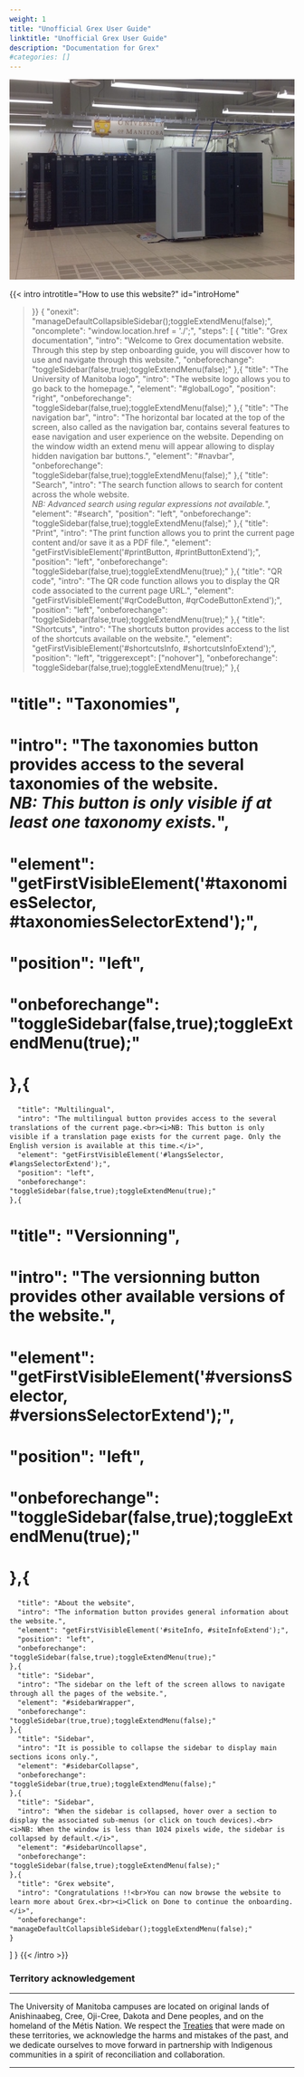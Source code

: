 ```yaml
---
weight: 1
title: "Unofficial Grex User Guide"
linktitle: "Unofficial Grex User Guide"
description: "Documentation for Grex"
#categories: []
---
```


![HPCC](/hpcc/grex-room-2020.png)

{{< intro
  introtitle="How to use this website?"
  id="introHome"
>}}
{
  "onexit": "manageDefaultCollapsibleSidebar();toggleExtendMenu(false);",
  "oncomplete": "window.location.href = './';",
  "steps": [
    {
      "title": "Grex documentation",
      "intro": "Welcome to Grex documentation website.<br>Through this step by step onboarding guide, you will discover how to use and navigate through this website.",
      "onbeforechange": "toggleSidebar(false,true);toggleExtendMenu(false);"
    },{
      "title": "The University of Manitoba logo",
      "intro": "The website logo allows you to go back to the homepage.",
      "element": "#globalLogo",
      "position": "right",
      "onbeforechange": "toggleSidebar(false,true);toggleExtendMenu(false);"
    },{
      "title": "The navigation bar",
      "intro": "The horizontal bar located at the top of the screen, also called as the navigation bar, contains several features to ease navigation and user experience on the website. Depending on the window width an extend menu will appear allowing to display hidden navigation bar buttons.",
      "element": "#navbar",
      "onbeforechange": "toggleSidebar(false,true);toggleExtendMenu(false);"
    },{
      "title": "Search",
      "intro": "The search function allows to search for content across the whole website.<br><i>NB: Advanced search using regular expressions not available.</i>",
      "element": "#search",
      "position": "left",
      "onbeforechange": "toggleSidebar(false,true);toggleExtendMenu(false);"
    },{
      "title": "Print",
      "intro": "The print function allows you to print the current page content and/or save it as a PDF file.",
      "element": "getFirstVisibleElement('#printButton, #printButtonExtend');",
      "position": "left",
      "onbeforechange": "toggleSidebar(false,true);toggleExtendMenu(true);"
    },{
      "title": "QR code",
      "intro": "The QR code function allows you to display the QR code associated to the current page URL.",
      "element": "getFirstVisibleElement('#qrCodeButton, #qrCodeButtonExtend');",
      "position": "left",
      "onbeforechange": "toggleSidebar(false,true);toggleExtendMenu(true);"
    },{
      "title": "Shortcuts",
      "intro": "The shortcuts button provides access to the list of the shortcuts available on the website.",
      "element": "getFirstVisibleElement('#shortcutsInfo, #shortcutsInfoExtend');",
      "position": "left",
      "triggerexcept": ["nohover"],
      "onbeforechange": "toggleSidebar(false,true);toggleExtendMenu(true);"
    },{
#      "title": "Taxonomies",
#      "intro": "The taxonomies button provides access to the several taxonomies of the website.<br><i>NB: This button is only visible if at least one taxonomy exists.</i>",
#      "element": "getFirstVisibleElement('#taxonomiesSelector, #taxonomiesSelectorExtend');",
#      "position": "left",
#      "onbeforechange": "toggleSidebar(false,true);toggleExtendMenu(true);"
#    },{
      "title": "Multilingual",
      "intro": "The multilingual button provides access to the several translations of the current page.<br><i>NB: This button is only visible if a translation page exists for the current page. Only the English version is available at this time.</i>",
      "element": "getFirstVisibleElement('#langsSelector, #langsSelectorExtend');",
      "position": "left",
      "onbeforechange": "toggleSidebar(false,true);toggleExtendMenu(true);"
    },{
#      "title": "Versionning",
#      "intro": "The versionning button provides other available versions of the website.",
#      "element": "getFirstVisibleElement('#versionsSelector, #versionsSelectorExtend');",
#      "position": "left",
#      "onbeforechange": "toggleSidebar(false,true);toggleExtendMenu(true);"
#    },{
      "title": "About the website",
      "intro": "The information button provides general information about the website.",
      "element": "getFirstVisibleElement('#siteInfo, #siteInfoExtend');",
      "position": "left",
      "onbeforechange": "toggleSidebar(false,true);toggleExtendMenu(true);"
    },{
      "title": "Sidebar",
      "intro": "The sidebar on the left of the screen allows to navigate through all the pages of the website.",
      "element": "#sidebarWrapper",
      "onbeforechange": "toggleSidebar(true,true);toggleExtendMenu(false);"
    },{
      "title": "Sidebar",
      "intro": "It is possible to collapse the sidebar to display main sections icons only.",
      "element": "#sidebarCollapse",
      "onbeforechange": "toggleSidebar(true,true);toggleExtendMenu(false);"
    },{
      "title": "Sidebar",
      "intro": "When the sidebar is collapsed, hover over a section to display the associated sub-menus (or click on touch devices).<br><i>NB: When the window is less than 1024 pixels wide, the sidebar is collapsed by default.</i>",
      "element": "#sidebarUncollapse",
      "onbeforechange": "toggleSidebar(false,true);toggleExtendMenu(false);"
    },{
      "title": "Grex website",
      "intro": "Congratulations !!<br>You can now browse the website to learn more about Grex.<br><i>Click on Done to continue the onboarding.</i>",
      "onbeforechange": "manageDefaultCollapsibleSidebar();toggleExtendMenu(false);"
    }
  ]
}
{{< /intro >}}

### Territory acknowledgement  
---

The University of Manitoba campuses are located on original lands of Anishinaabeg, Cree, Oji-Cree, Dakota and Dene peoples, and on the homeland of the Métis Nation. We respect the [Treaties](https://communities4families.ca/outdoor-play/land-acknowledgement/) that were made on these territories, we acknowledge the harms and mistakes of the past, and we dedicate ourselves to move forward in partnership with Indigenous communities in a spirit of reconciliation and collaboration.

---

<!-- Changes and update:
* 
*
*
-->
